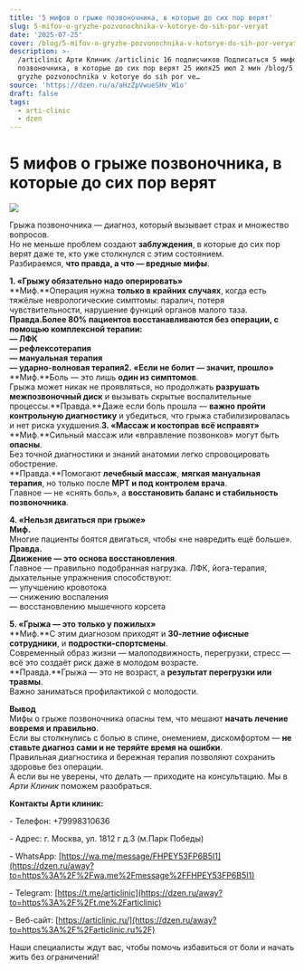 ```yaml
---
title: '5 мифов о грыже позвоночника, в которые до сих пор верят'
slug: 5-mifov-o-gryzhe-pozvonochnika-v-kotorye-do-sih-por-veryat
date: '2025-07-25'
cover: /blog/5-mifov-o-gryzhe-pozvonochnika-v-kotorye-do-sih-por-veryat/cover.jpg
description: >-
  /articlinic Арти Клиник /articlinic 16 подписчиков Подписаться 5 мифов о грыже
  позвоночника, в которые до сих пор верят 25 июля25 июл 2 мин /blog/5 mifov o
  gryzhe pozvonochnika v kotorye do sih por ve…
source: 'https://dzen.ru/a/aHzZpVwueSHv_W1o'
draft: false
tags:
  - arti-clinic
  - dzen
---
```


# 5 мифов о грыже позвоночника, в которые до сих пор верят

![](/blog/5-mifov-o-gryzhe-pozvonochnika-v-kotorye-do-sih-por-veryat/img-0.jpg)

Грыжа позвоночника — диагноз, который вызывает страх и множество вопросов.  
Но не меньше проблем создают **заблуждения**, в которые до сих пор верят даже те, кто уже столкнулся с этим состоянием.  
Разбираемся, **что правда, а что — вредные мифы**.  
  
**1\. «Грыжу обязательно надо оперировать»**  
**Миф.**Операция нужна **только в крайних случаях**, когда есть тяжёлые неврологические симптомы: паралич, потеря чувствительности, нарушение функций органов малого таза.  
**Правда.**Более **80% пациентов** восстанавливаются без операции, с помощью комплексной терапии:  
— ЛФК  
— рефлексотерапия  
— мануальная терапия  
— ударно-волновая терапия**2\. «Если не болит — значит, прошло»**  
**Миф.**Боль — это лишь **один из симптомов**.  
Грыжа может никак не проявляться, но продолжать **разрушать межпозвоночный диск** и вызывать скрытые воспалительные процессы.**Правда.**Даже если боль прошла — **важно пройти контрольную диагностику** и убедиться, что грыжа стабилизировалась и нет риска ухудшения.**3\. «Массаж и костоправ всё исправят»**  
**Миф.**Сильный массаж или «вправление позвонков» могут быть **опасны**.  
Без точной диагностики и знаний анатомии легко спровоцировать обострение.  
**Правда.**Помогают **лечебный массаж**, **мягкая мануальная терапия**, но только после **МРТ и под контролем врача**.  
Главное — не «снять боль», а **восстановить баланс и стабильность позвоночника**.  
  
**4\. «Нельзя двигаться при грыже»**  
**Миф.**  
Многие пациенты боятся двигаться, чтобы «не навредить ещё больше».  
**Правда.**  
**Движение — это основа восстановления**.  
Главное — правильно подобранная нагрузка. ЛФК, йога-терапия, дыхательные упражнения способствуют:  
— улучшению кровотока  
— снижению воспаления  
— восстановлению мышечного корсета  
  
**5\. «Грыжа — это только у пожилых»**  
**Миф.**С этим диагнозом приходят и **30-летние офисные сотрудники**, и **подростки-спортсмены**.  
Современный образ жизни — малоподвижность, перегрузки, стресс — всё это создаёт риск даже в молодом возрасте.  
**Правда.**Грыжа — это не возраст, а **результат перегрузки или травмы**.  
Важно заниматься профилактикой с молодости.  
  
**Вывод**  
Мифы о грыже позвоночника опасны тем, что мешают **начать лечение вовремя и правильно**.  
Если вы столкнулись с болью в спине, онемением, дискомфортом — **не ставьте диагноз сами и не теряйте время на ошибки**.  
Правильная диагностика и бережная терапия позволяют сохранить здоровье без операции.  
А если вы не уверены, что делать — приходите на консультацию. Мы в _Арти Клиник_ поможем разобраться.

**Контакты Арти клиник:**

\- Телефон: +79998310636

\- Адрес: г. Москва, ул. 1812 г д.3 (м.Парк Победы)

\- WhatsApp: [https://wa.me/message/FHPEY53FP6B5I1](https://dzen.ru/away?to=https%3A%2F%2Fwa.me%2Fmessage%2FFHPEY53FP6B5I1)

\- Telegram: [https://t.me/articlinic](https://dzen.ru/away?to=https%3A%2F%2Ft.me%2Farticlinic)

\- Веб-сайт: [https://articlinic.ru/](https://dzen.ru/away?to=https%3A%2F%2Farticlinic.ru%2F)

Наши специалисты ждут вас, чтобы помочь избавиться от боли и начать жить без ограничений!
